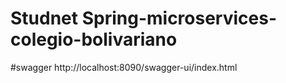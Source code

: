 # Studnet Spring-microservices-colegio-bolivariano

#swagger
http://localhost:8090/swagger-ui/index.html